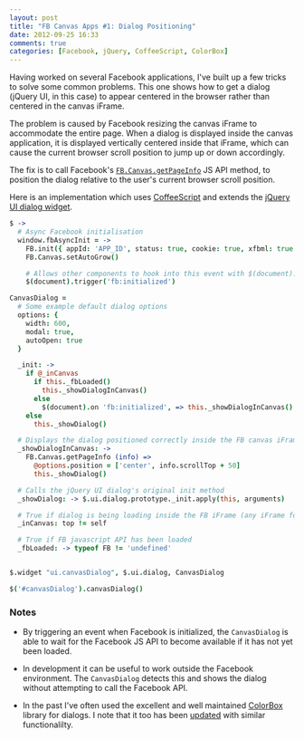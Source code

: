 ```yaml
---
layout: post
title: "FB Canvas Apps #1: Dialog Positioning"
date: 2012-09-25 16:33
comments: true
categories: [Facebook, jQuery, CoffeeScript, ColorBox]
---
```


Having worked on several Facebook applications, I've built up a few tricks to solve some common problems. This one shows how to get a dialog (jQuery UI, in this case) to appear centered in the browser rather than centered in the canvas iFrame.

The problem is caused by Facebook resizing the canvas iFrame to accommodate the entire page. When a dialog is displayed inside the canvas application, it is displayed vertically centered inside that iFrame, which can cause the current browser scroll position to jump up or down accordingly.

The fix is to call Facebook's [`FB.Canvas.getPageInfo`](http://developers.facebook.com/docs/reference/javascript/FB.Canvas.getPageInfo/) JS API method, to position the dialog relative to the user's current browser scroll position.

Here is an implementation which uses [CoffeeScript](http://coffeescript.org/) and extends the [jQuery UI dialog widget](http://jqueryui.com/demos/dialog/).

``` coffeescript Facebook Initialization
$ ->
  # Async Facebook initialisation
  window.fbAsyncInit = ->
    FB.init({ appId: 'APP_ID', status: true, cookie: true, xfbml: true })
    FB.Canvas.setAutoGrow()

    # Allows other components to hook into this event with $(document).on('fb:initialized', -> ...)
    $(document).trigger('fb:initialized')
```


``` coffeescript The Dialog Widget
CanvasDialog =
  # Some example default dialog options
  options: {
    width: 600,
    modal: true,
    autoOpen: true
  }

  _init: ->
    if @_inCanvas
      if this._fbLoaded()
        this._showDialogInCanvas()
      else
        $(document).on 'fb:initialized', => this._showDialogInCanvas()
    else
      this._showDialog()

  # Displays the dialog positioned correctly inside the FB canvas iFrame
  _showDialogInCanvas: ->
    FB.Canvas.getPageInfo (info) =>
      @options.position = ['center', info.scrollTop + 50]
      this._showDialog()

  # Calls the jQuery UI dialog's original init method
  _showDialog: -> $.ui.dialog.prototype._init.apply(this, arguments)

  # True if dialog is being loading inside the FB iFrame (any iFrame for that matter)
  _inCanvas: top != self

  # True if FB javascript API has been loaded
  _fbLoaded: -> typeof FB != 'undefined'


$.widget "ui.canvasDialog", $.ui.dialog, CanvasDialog
```

``` coffeescript Example Usage
$('#canvasDialog').canvasDialog()
```

### Notes

* By triggering an event when Facebook is initialized, the `CanvasDialog` is able to wait for the Facebook JS API to become available if it has not yet been loaded.

* In development it can be useful to work outside the Facebook environment. The `CanvasDialog` detects this and shows the dialog without attempting to call the Facebook API.

* In the past I've often used the excellent and well maintained [ColorBox](http://www.jacklmoore.com/colorbox) library for dialogs. I note that it too has been [updated](https://github.com/jackmoore/colorbox/pull/93) with similar functionalilty.
